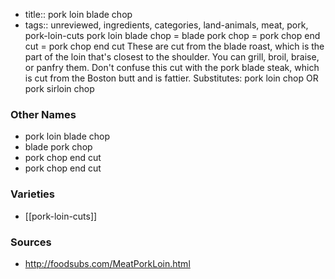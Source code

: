 - title:: pork loin blade chop
- tags:: unreviewed, ingredients, categories, land-animals, meat, pork, pork-loin-cuts
pork loin blade chop = blade pork chop = pork chop end cut = pork chop end cut These are cut from the blade roast, which is the part of the loin that's closest to the shoulder. You can grill, broil, braise, or panfry them. Don't confuse this cut with the pork blade steak, which is cut from the Boston butt and is fattier. Substitutes: pork loin chop OR pork sirloin chop

### Other Names

* pork loin blade chop
* blade pork chop
* pork chop end cut
* pork chop end cut

### Varieties

* [[pork-loin-cuts]]

### Sources
* http://foodsubs.com/MeatPorkLoin.html
